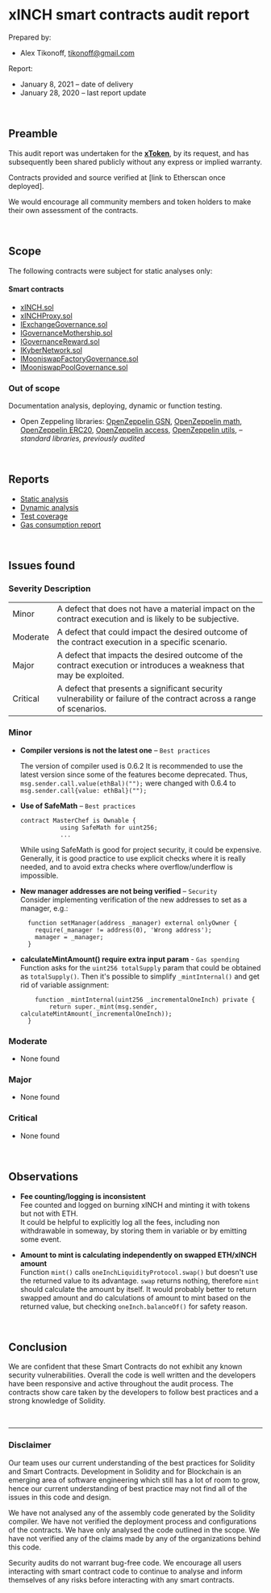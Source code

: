 # xINCH smart contracts audit report

Prepared by:

- Alex Tikonoff, [tikonoff@gmail.com](tikonoff@gmail.com)

Report:

- January 8, 2021 – date of delivery
- January 28, 2020 – last report update

<br><!-- ******************************************************** -->

## Preamble

This audit report was undertaken for the **[xToken](http://xToken.market)**, by its request, and has subsequently been shared publicly without any express or implied warranty.

Contracts provided and source verified at [link to Etherscan once deployed].

We would encourage all community members and token holders to make their own assessment of the contracts.

<br><!-- ******************************************************** -->

## Scope

The following contracts were subject for static analyses only:

#### Smart contracts

- [xINCH.sol](https://github.com/xtokenmarket/xinch/blob/master/contracts/xINCH.sol)
- [xINCHProxy.sol](https://github.com/xtokenmarket/xinch/blob/master/contracts/proxies/xINCHProxy.sol)
- [IExchangeGovernance.sol](https://github.com/xtokenmarket/xinch/blob/master/contracts/interface/IExchangeGovernance.sol)
- [IGovernanceMothership.sol](https://github.com/xtokenmarket/xinch/blob/master/contracts/interface/IGovernanceMothership.sol)
- [IGovernanceReward.sol](https://github.com/xtokenmarket/xinch/blob/master/contracts/interface/IGovernanceRewards.sol)
- [IKyberNetwork.sol](https://github.com/xtokenmarket/xinch/blob/master/contracts/interface/IKyberNetwork.sol)
- [IMooniswapFactoryGovernance.sol](https://github.com/xtokenmarket/xinch/blob/master/contracts/interface/IMooniswapFactoryGovernance.sol)
- [IMooniswapPoolGovernance.sol](https://github.com/xtokenmarket/xinch/blob/master/contracts/interface/IMooniswapPoolGovernance.sol)

### Out of scope

Documentation analysis, deploying, dynamic or function testing.

- Open Zeppeling libraries: [OpenZeppelin GSN](https://github.com/OpenZeppelin/openzeppelin-contracts/tree/master/contracts/GSN), [OpenZeppelin math](https://github.com/OpenZeppelin/openzeppelin-contracts/tree/master/contracts/math), [OpenZeppelin ERC20](https://github.com/OpenZeppelin/openzeppelin-contracts/tree/master/contracts/token/ERC20), [OpenZeppelin access](https://github.com/OpenZeppelin/openzeppelin-contracts/tree/master/contracts/access), [OpenZeppelin utils](https://github.com/OpenZeppelin/openzeppelin-contracts/tree/master/contracts/utils), – _standard libraries, previously audited_

<br><!-- ******************************************************** -->

## Reports

- [Static analysis](static-analysis.md)
- [Dynamic analysis](dynamic-analysis.md)
- [Test coverage](test-coverage.md)
- [Gas consumption report](gas-report.md)

<br><!-- ******************************************************** -->

## Issues found

### Severity Description

<table>
<tr>
  <td>Minor</td>
  <td>A defect that does not have a material impact on the contract execution and is likely to be subjective.</td>
</tr>
<tr>
  <td>Moderate</td>
  <td>A defect that could impact the desired outcome of the contract execution in a specific scenario.</td>
</tr>
<tr>
  <td>Major</td>
  <td> A defect that impacts the desired outcome of the contract execution or introduces a weakness that may be exploited.</td>
</tr>
<tr>
  <td>Critical</td>
  <td>A defect that presents a significant security vulnerability or failure of the contract across a range of scenarios.</td>
</tr>
</table>

### Minor

- **Compiler versions is not the latest one** – `Best practices`<br>

  The version of compiler used is 0.6.2
  It is recommended to use the latest version since some of the features become deprecated.
  Thus, `msg.sender.call.value(ethBal)("");` were changed with 0.6.4 to `msg.sender.call{value: ethBal}("");`

- **Use of SafeMath** – `Best practices`<br>

  ```
  contract MasterChef is Ownable {
    		 using SafeMath for uint256;
    		 ...
  ```

  While using SafeMath is good for project security, it could be expensive. Generally, it is good practice to use explicit checks where it is really needed, and to avoid extra checks where overflow/underflow is impossible.

- **New manager addresses are not being verified** – `Security`<br>
  Consider implementing verification of the new addresses to set as a manager, e.g.:

  ```
    function setManager(address _manager) external onlyOwner {
      require(_manager != address(0), 'Wrong address');
      manager = _manager;
    }
  ```

- **calculateMintAmount() require extra input param** - `Gas spending`<br>
  Function asks for the `uint256 totalSupply` param that could be obtained as `totalSupply()`.
  Then it's possible to simplify `_mintInternal()` and get rid of variable assignment:

  ```
      function _mintInternal(uint256 _incrementalOneInch) private {
          return super._mint(msg.sender, calculateMintAmount(_incrementalOneInch));
    }
  ```

### Moderate

- None found

### Major

- None found

### Critical

- None found

<br><!-- ******************************************************** -->

## Observations

- **Fee counting/logging is inconsistent**<br>
  Fee counted and logged on burning xINCH and minting it with tokens but not with ETH.<br>
  It could be helpful to explicitly log all the fees, including non withdrawable in someway, by storing them in variable or by emitting some event.

- **Amount to mint is calculating independently on swapped ETH/xINCH amount**<br>
  Function `mint()` calls `oneInchLiquidityProtocol.swap()` but doesn't use the returned value to its advantage. `swap` returns nothing, therefore `mint` should calculate the amount by itself. It would probably better to return swapped amount and do calculations of amount to mint based on the returned value, but checking `oneInch.balanceOf()` for safety reason.

<br><!-- ******************************************************** -->

## Conclusion

We are confident that these Smart Contracts do not exhibit any known security vulnerabilities. Overall the code is well written and the developers have been responsive and active throughout the audit process. The contracts show care taken by the developers to follow best practices and a strong knowledge of Solidity.

<br><!-- ******************************************************** -->

---

### Disclaimer

Our team uses our current understanding of the best practices for Solidity and Smart Contracts. Development in Solidity and for Blockchain is an emerging area of software engineering which still has a lot of room to grow, hence our current understanding of best practice may not find all of the issues in this code and design.

We have not analysed any of the assembly code generated by the Solidity compiler. We have not verified the deployment process and configurations of the contracts. We have only analysed the code outlined in the scope. We have not verified any of the claims made by any of the organizations behind this code.

Security audits do not warrant bug-free code. We encourage all users interacting with smart contract code to continue to analyse and inform themselves of any risks before interacting with any smart contracts.

```

```
